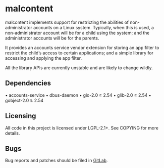 malcontent
==========

malcontent implements support for restricting the abilities of
non-administrator accounts on a Linux system. Typically, when this is
used, a non-administrator account will be for a child using the system; and the
administrator accounts will be for the parents.

It provides an accounts service vendor extension for storing an app filter to
restrict the child’s access to certain applications; and a simple library for
accessing and applying the app filter.

All the library APIs are currently unstable and are likely to change wildly.

Dependencies
------------

 • accounts-service
 • dbus-daemon
 • gio-2.0 ≥ 2.54
 • glib-2.0 ≥ 2.54
 • gobject-2.0 ≥ 2.54

Licensing
---------

All code in this project is licensed under LGPL-2.1+. See COPYING for more details.

Bugs
----

Bug reports and patches should be filed in
[GitLab](https://gitlab.freedesktop.org/pwithnall/malcontent).
